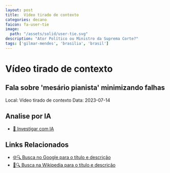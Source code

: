 ```yaml
---
layout: post
title:  Vídeo tirado de contexto
categories: decano
faicon: fa-user-tie
image:
  path: "/assets/solid/user-tie.svg"
description: "Ator Político ou Ministro da Suprema Corte?"
tags: ['gilmar-mendes', 'brasilia', 'brasil']
---
```


# Vídeo tirado de contexto
## Fala sobre 'mesário pianista' minimizando falhas
Local: Vídeo tirado de contexto
Data: 2023-07-14

## Analise por IA
- [🤖 Investigar com IA](https://www.perplexity.ai/search?q=%22Gilmar%20Mendes%22%20%2B%20V%C3%ADdeo%20tirado%20de%20contexto%20Fala%20sobre%20%27mes%C3%A1rio%20pianista%27%20minimizando%20falhas%20Bras%C3%ADlia%2C%20Brasil)

## Links Relacionados
- [🌐🔍 Busca no Google para o título e descrição](https://www.google.com/search?q=%22Gilmar%20Mendes%22%20%2B%20V%C3%ADdeo%20tirado%20de%20contexto%20Fala%20sobre%20%27mes%C3%A1rio%20pianista%27%20minimizando%20falhas%20Bras%C3%ADlia%2C%20Brasil)
- [📖🔍 Busca na Wikipedia para o título e descrição](https://pt.wikipedia.org/w/index.php?search=%22Gilmar%20Mendes%22%20%2B%20V%C3%ADdeo%20tirado%20de%20contexto%20Fala%20sobre%20%27mes%C3%A1rio%20pianista%27%20minimizando%20falhas%20Bras%C3%ADlia%2C%20Brasil)

